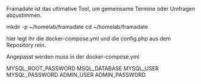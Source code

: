 Framadate ist das  ultimative Tool, um gemeinsame Termine oder Umfragen abzustimmen.

mkdir -p ~/homelab/framadate
cd ~/homelab/framadate

hier legt ihr die docker-compose.yml und die config.php aus dem Repository rein.

Angepasst werden muss in der docker-compose.yml

MYSQL_ROOT_PASSWORD
MSQL_DATABASE
MYSQL_USER
MYSQL_PASSWORD
ADMIN_USER
ADMIN_PASSWORD
